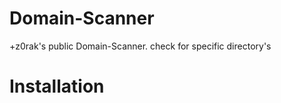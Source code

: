# Domain-Scanner
+z0rak's public Domain-Scanner. check for specific directory's
<h1> Installation </h1>
